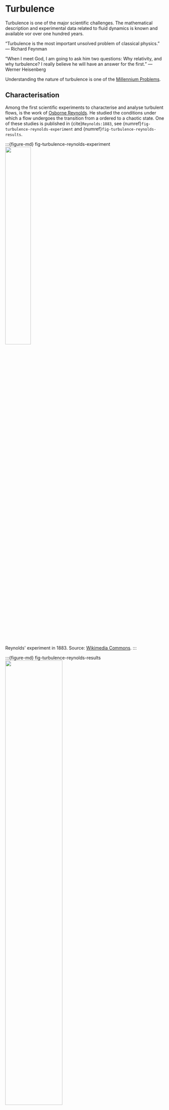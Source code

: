 # Turbulence

Turbulence is one of the major scientific challenges. The mathematical description and experimental data related to fluid dynamics is known and available vor over one hundred years.

“Turbulence is the most important unsolved problem of classical physics.”
— Richard Feynman

”When I meet God, I am going to ask him two questions: Why relativity, and why turbulence?
I really believe he will have an answer for the first.”
— Werner Heisenberg

Understanding the nature of turbulence is one of the [Millennium Problems](https://www.claymath.org/millennium-problems/navier–stokes-equation).

## Characterisation

Among the first scientific experiments to characterise and analyse turbulent flows, is the work of [Osborne Reynolds](https://en.wikipedia.org/wiki/Osborne_Reynolds). He studied the conditions under which a flow undergoes the transition from a ordered to a chaotic state. One of these studies is published in {cite}`Reynolds:1883`, see {numref}`fig-turbulence-reynolds-experiment` and {numref}`fig-turbulence-reynolds-results`.

:::{figure-md} fig-turbulence-reynolds-experiment
<img src="https://upload.wikimedia.org/wikipedia/commons/f/f3/Reynolds_fluid_turbulence_experiment_1883.jpg" width="40%">

Reynolds' experiment in 1883. Source: [Wikimedia Commons](https://commons.wikimedia.org/wiki/File:Reynolds_fluid_turbulence_experiment_1883.jpg).
:::

:::{figure-md} fig-turbulence-reynolds-results
<img src="https://upload.wikimedia.org/wikipedia/commons/1/12/Reynolds_observations_turbulence_1883.svg" width="60%">

Observations of the flow in Reynolds' experiment, see also original article {cite}`Reynolds:1883`. Source: [Wikimedia Commons](https://commons.wikimedia.org/wiki/File:Reynolds_observations_turbulence_1883.svg).
:::

With these experiments the flow transition as a function of the Reynolds number can be investigated. An other example for the determination of the transition from a laminar to a turbulent state for a bouyant plume is shown in {numref}`fig-turbulence-plume-setup`. The full experimental setup and results are given in {cite}`Meunders:2018`.

:::{figure-md} fig-turbulence-plume-setup
<img src="./figs/turbulence-plume-setup.jpg" width="60%">

Experimental setup of a buoyant plume, see {cite}`Meunders:2018` for more details. Here, the heating power of the copper block determines the flow velocity.
:::

:::{figure-md} fig-turbulence-plume-quiver
<img src="./figs/turbulence-plume-velocity_quiver.png" width="80%">

Example of instanteneous velocity fields for different heating rates. The velocity field is captured with a [particle imaging velocimetry (PIV)](https://en.wikipedia.org/wiki/Particle_image_velocimetry) technique.
:::

:::{figure-md} fig-turbulence-plume-time-series
<img src="./figs/turbulence-plume-velocity_time_series.png" width="80%">

Time series of velocity components at selected locations (blue circles in {numref}`fig-turbulence-plume-quiver`).
:::

:::{figure-md} fig-turbulence-plume-fluctuations
<img src="./figs/turbulence-plume-velocity_fluctuations.png" width="80%">

Statistics of velocity fluctuations.
:::

The canonical setup for the transition form a laminar to a turbulent flow is a pipe flow, as shown in {numref}`fig-turbulence-pipe-setup`. Starting with a uniform flow at the inlet, the flow at the boudaries is deaccelarated and an acccording flow pattern develops. Depending on the Reynolds number, the mean velocity profiles differ significantly. While in the laminar case a parabolic profile develops, a flattened profile is characteristic for a turbulent flow, see {numref}`fig-turbulence-pipe-velocity`. An other observation is that the effective viscosity differs in both cases. While in the laminar case the observed value is the material property and thus constant, it shows a higher and dynamic value in the turbulent case, see {numref}`fig-turbulence-pipe-viscosity`. 

:::{figure-md} fig-turbulence-pipe-setup
<img src="./figs/turbulence-pipe-sketch-labeled.svg" width="80%">

Schematics of a pipe flow. The arrows indicate the time averaged velocity.
:::

:::{figure-md} fig-turbulence-pipe-velocity
<img src="./figs/turbulence-pipe-velocity.svg" width="80%">

Schematics mean flow in a pipe.
:::

:::{figure-md} fig-turbulence-pipe-viscosity
<img src="./figs/turbulence-pipe-viscosity.svg" width="80%">

Schematics of the effective viscosity in a pipe flow.
:::






## Scales

Turbulence is dominated by the interaction of large and small scales, which are very different:
* production of kinetic energy, e.g. a fire at a scale of $\mf 1~m$
* dissipation of kinetic energy into heat, in air with a velocity of $\mf 1~m/s$ the dissipation scale ([Kolmogorov scale](https://en.wikipedia.org/wiki/Kolmogorov_microscales)) is about $\mf 25~\mu m$

:::{figure-md} fig-turbulence-energy-cascade
<img src="./figs/energy-cascade.svg" width="100%">

Scales involved in a turbulent flow.
:::

The integral scale, at which the flow structures break into smaller structures, connects both above scales. 

To model turbulence, the impact of small scales on the large scales must be approximated. The main two approaches are based on either a spacial or a temporal means.


<!-- :::{figure-md} fig-turbulence-energy-spectrum
<img src="https://upload.wikimedia.org/wikipedia/commons/7/74/Schematic-illustration-of-the-energy-spectrum-of-turbulent-velocity-cascade.png" width="60%">

Energy spectrum of a turbulent flow. Source: [Wikimedia Commons](https://commons.wikimedia.org/wiki/File:Schematic-illustration-of-the-energy-spectrum-of-turbulent-velocity-cascade.png).
::: -->


## Modelling

In fire simulations, two classes of turbulence modelles are common: direct numerical simulatons (DNS) and large eddy simulations (LES). Although for practical applications only the LES class is suitable. 

:::{figure-md} fig-turbulence-modelling overview
<img src="./figs/turbulence-modelling-overview.svg" width="80%">

Overview of the resolved and modelled scales in DNS and LES Simulations.
:::


Further reading: {cite}`Pope:2004`